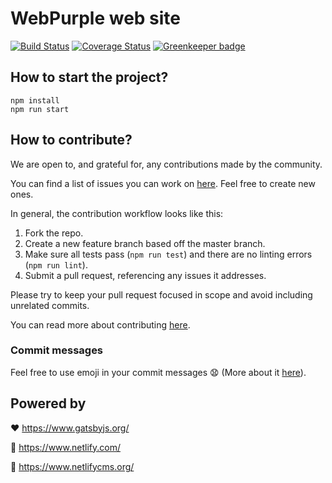 # WebPurple web site
[![Build Status](https://travis-ci.org/WebPurple/site.svg?branch=master)](https://travis-ci.org/WebPurple/site)
[![Coverage Status](https://coveralls.io/repos/github/kitos/web-purple/badge.svg?branch=master)](https://coveralls.io/github/kitos/web-purple?branch=master)
[![Greenkeeper badge](https://badges.greenkeeper.io/WebPurple/site.svg)](https://greenkeeper.io/)

## How to start the project?
```
npm install
npm run start
```

## How to contribute?
We are open to, and grateful for, any contributions made by the community.

You can find a list of issues you can work on [here](https://github.com/kitos/web-purple/issues).
Feel free to create new ones.

In general, the contribution workflow looks like this:

1. Fork the repo.
2. Create a new feature branch based off the master branch.
3. Make sure all tests pass (`npm run test`) and there are no linting errors (`npm run lint`).
4. Submit a pull request, referencing any issues it addresses.

Please try to keep your pull request focused in scope and avoid including unrelated commits.

You can read more about contributing [here](https://guides.github.com/activities/contributing-to-open-source/).

### Commit messages
Feel free to use emoji in your commit messages :anguished: (More about it [here](https://github.com/dannyfritz/commit-message-emoji)).

## Powered by
:heart: https://www.gatsbyjs.org/

:green_heart: https://www.netlify.com/

:purple_heart: https://www.netlifycms.org/
